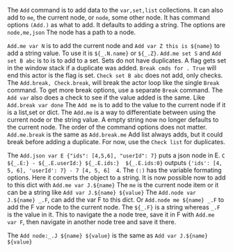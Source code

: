 The `Add` command is to add data to the `var,set,list` collections.
It can also add to `me`, the current node, or `node`, some other node.
It has command options `(Add.)` as what to add. It defaults to adding a string.
The options are `node,me,json` The node has a path to a node.

`Add.me var N` is to add the current node and `Add var Z this is ${name}` to add a string value.
To use it is `${_.N.name}` or `${_.Z}`.
`Add.me set S` and `Add set B abc` is to is to add to a set. Sets do not have duplicates.
A flag gets set in the window stack if a duplicate was added.
`Break cmds for . True` will end this actor is the flag is set.
`Check set B abc` does not add, only checks.
The `Add.break, Check.break`, will break the actor loop like the single `Break` command.
To get more break options, use a separate `Break` command.
The `Add var` also does a check to see if the value added is the same. Like `Add.break var done`
The `Add me` is to add to the value to the current node if it is a list,set or dict.
The `Add.me` is a way to differentiate between using the current node or the string value.
A empty string now no longer defaults to the current node.
The order of the command options does not matter. `Add.me.break` is the same as `Add.break.me`
Add list always adds, but it could break before adding a duplicate.
For now, use the `Check list` for duplicates.

The `Add.json var E {"ids": [4,5,6], "userId": 7}` puts a json node in E.
`C ${_.E:} - ${_.E.userId:} ${_.E.ids:}  ${_.E.ids:0}` outputs `{'ids': [4, 5, 6], 'userId': 7} - 7 [4, 5, 6]  4`.
The `(:)` has the variable formating options. Here it converts the object to a string.
It is now possible now to add to this dict with `Add.me var J.${name}`
The `me` is the current node item or it can be a string like `Add var J.${name} ${value}`
The `Add.node var J.${name} _.F`, can add the var F to this dict.
Or `Add.node me ${name} _.F` to add the F var node to the current node. 
The `${_.F}` is a string whereas `_.F` is the value in it. This to navigate the a node tree,
save it in F with `Add.me var F`, then navigate in another node tree and save it there.

The `Add node:_.J ${name} ${value}` is the same as `Add var J.${name} ${value}`


